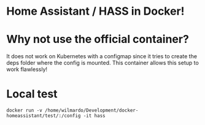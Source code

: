# Home Assistant / HASS in Docker!

# Why not use the official container?

It does not work on Kubernetes with a configmap since it tries to create the deps folder where the config is mounted.
This container allows this setup to work flawlessly!

# Local test

```
docker run -v /home/wilmardo/Development/docker-homeassistant/test/:/config -it hass
``` 